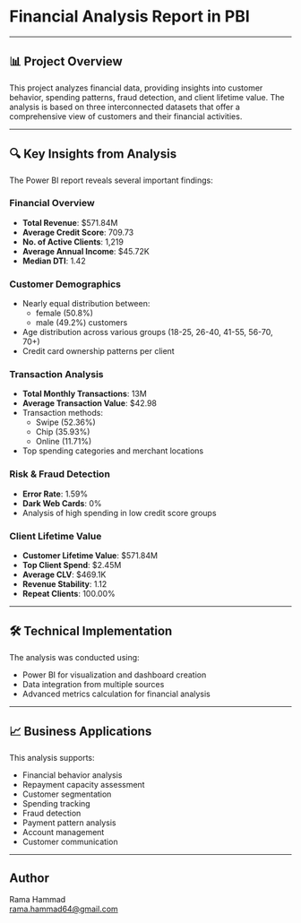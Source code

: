 # Financial Analysis Report in PBI

---

## 📊 Project Overview

This project analyzes financial data, providing insights into customer behavior, spending patterns, fraud detection, and client lifetime value. The analysis is based on three interconnected datasets that offer a comprehensive view of customers and their financial activities.

---

## 🔍 Key Insights from Analysis
The Power BI report reveals several important findings:

### Financial Overview
- **Total Revenue**: $571.84M
- **Average Credit Score**: 709.73
- **No. of Active Clients**: 1,219
- **Average Annual Income**: $45.72K
- **Median DTI**: 1.42

### Customer Demographics
- Nearly equal distribution between:
  - female (50.8%)
  - male (49.2%) customers
- Age distribution across various groups (18-25, 26-40, 41-55, 56-70, 70+)
- Credit card ownership patterns per client

### Transaction Analysis
- **Total Monthly Transactions**: 13M
- **Average Transaction Value**: $42.98
- Transaction methods:
  - Swipe (52.36%)
  - Chip (35.93%)
  - Online (11.71%)
- Top spending categories and merchant locations

### Risk & Fraud Detection
- **Error Rate**: 1.59%
- **Dark Web Cards**: 0%
- Analysis of high spending in low credit score groups

### Client Lifetime Value
- **Customer Lifetime Value**: $571.84M
- **Top Client Spend**: $2.45M
- **Average CLV**: $469.1K
- **Revenue Stability**: 1.12
- **Repeat Clients**: 100.00%

---

## 🛠️ Technical Implementation
The analysis was conducted using:
- Power BI for visualization and dashboard creation
- Data integration from multiple sources
- Advanced metrics calculation for financial analysis

---

## 📈 Business Applications
This analysis supports:
- Financial behavior analysis
- Repayment capacity assessment
- Customer segmentation
- Spending tracking
- Fraud detection
- Payment pattern analysis
- Account management
- Customer communication

---

## **Author**
Rama Hammad  
rama.hammad64@gmail.com
